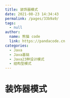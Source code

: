 ```yaml
---
title: 装饰器模式
date: 2021-08-23 14:34:43
permalink: /pages/33b9a9/
tags: 
  - null
author: 
  name: 熊猫 code
  link: https://pandacode.cn
categories: 
  - Java
  - Java基础
  - Java23种设计模式
  - 结构型模式
---
```


# 装饰器模式